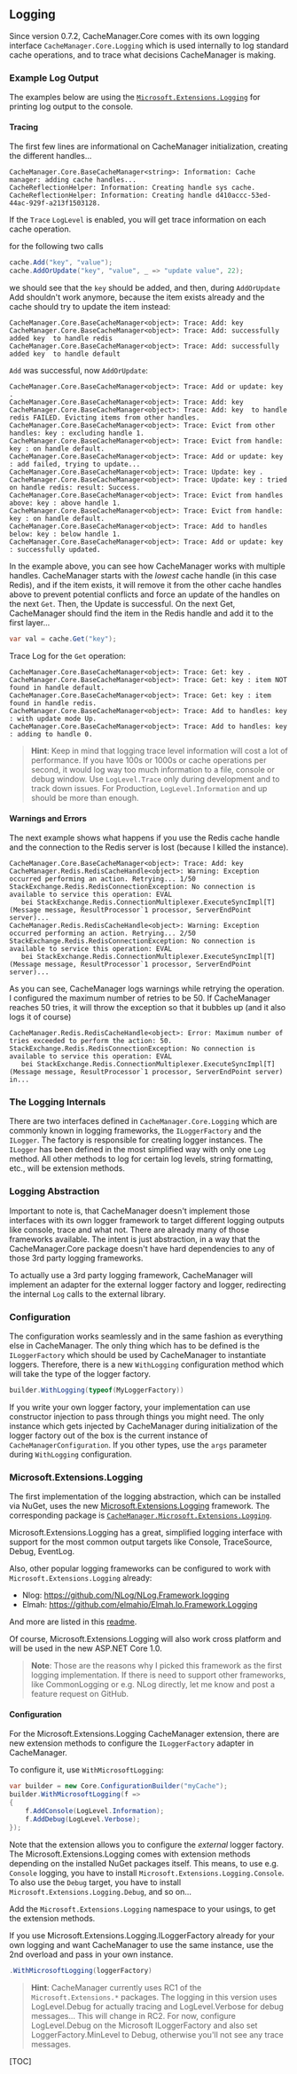 <!--
{title:"CacheManager - Logging Explained",
abstract: "In-depth walk through of how logging in CacheManager works and how you can use it, with many code and log output examples.",
lastUpdate:"2016-02-16"
}
-->
## Logging
Since version 0.7.2, CacheManager.Core comes with its own logging interface `CacheManager.Core.Logging` which is used internally to log standard cache operations, and to trace what decisions CacheManager is making.

### Example Log Output
The examples below are using the [`Microsoft.Extensions.Logging`](#microsoftextensionslogging) for printing log output to the console.

#### Tracing
The first few lines are informational on CacheManager initialization, creating the different handles...

```nohighlight
CacheManager.Core.BaseCacheManager<string>: Information: Cache manager: adding cache handles...
CacheReflectionHelper: Information: Creating handle sys cache.
CacheReflectionHelper: Information: Creating handle d410accc-53ed-44ac-929f-a213f1503128.
```

If the `Trace` `LogLevel` is enabled, you will get trace information on each cache operation.

for the following two calls

``` cs
cache.Add("key", "value");
cache.AddOrUpdate("key", "value", _ => "update value", 22);
```
we should see that the `key` should be added, and then, during `AddOrUpdate` Add shouldn't work anymore, because the item exists already and the cache should try to update the item instead:
```nohighlight
CacheManager.Core.BaseCacheManager<object>: Trace: Add: key 
CacheManager.Core.BaseCacheManager<object>: Trace: Add: successfully added key  to handle redis
CacheManager.Core.BaseCacheManager<object>: Trace: Add: successfully added key  to handle default
```
`Add` was successful, now `AddOrUpdate`:
```nohighlight
CacheManager.Core.BaseCacheManager<object>: Trace: Add or update: key .
CacheManager.Core.BaseCacheManager<object>: Trace: Add: key 
CacheManager.Core.BaseCacheManager<object>: Trace: Add: key  to handle redis FAILED. Evicting items from other handles.
CacheManager.Core.BaseCacheManager<object>: Trace: Evict from other handles: key : excluding handle 1.
CacheManager.Core.BaseCacheManager<object>: Trace: Evict from handle: key : on handle default.
CacheManager.Core.BaseCacheManager<object>: Trace: Add or update: key : add failed, trying to update...
CacheManager.Core.BaseCacheManager<object>: Trace: Update: key .
CacheManager.Core.BaseCacheManager<object>: Trace: Update: key : tried on handle redis: result: Success.
CacheManager.Core.BaseCacheManager<object>: Trace: Evict from handles above: key : above handle 1.
CacheManager.Core.BaseCacheManager<object>: Trace: Evict from handle: key : on handle default.
CacheManager.Core.BaseCacheManager<object>: Trace: Add to handles below: key : below handle 1.
CacheManager.Core.BaseCacheManager<object>: Trace: Add or update: key : successfully updated.
```
In the example above, you can see how CacheManager works with multiple handles. CacheManager starts with the *lowest* cache handle (in this case Redis), and if the item exists, it will remove it from the other cache handles above to prevent potential conflicts and force an update of the handles on the next `Get`.
Then, the Update is successful. 
On the next Get, CacheManager should find the item in the Redis handle and add it to the first layer...
```cs
var val = cache.Get("key");
```
Trace Log for the `Get` operation:
```nohighlight
CacheManager.Core.BaseCacheManager<object>: Trace: Get: key .
CacheManager.Core.BaseCacheManager<object>: Trace: Get: key : item NOT found in handle default.
CacheManager.Core.BaseCacheManager<object>: Trace: Get: key : item found in handle redis.
CacheManager.Core.BaseCacheManager<object>: Trace: Add to handles: key : with update mode Up.
CacheManager.Core.BaseCacheManager<object>: Trace: Add to handles: key : adding to handle 0.
```
> **Hint**: Keep in mind that logging trace level information will cost a lot of performance. If you have 100s or 1000s or cache operations per second, it would log way too much information to a file, console or debug window. Use `LogLevel.Trace` only during development and to track down issues. For Production, `LogLevel.Information` and up should be more than enough.

#### Warnings and Errors
The next example shows what happens if you use the Redis cache handle and the connection to the Redis server is lost (because I killed the instance).
```nohighlight
CacheManager.Core.BaseCacheManager<object>: Trace: Add: key 
CacheManager.Redis.RedisCacheHandle<object>: Warning: Exception occurred performing an action. Retrying... 1/50
StackExchange.Redis.RedisConnectionException: No connection is available to service this operation: EVAL
   bei StackExchange.Redis.ConnectionMultiplexer.ExecuteSyncImpl[T](Message message, ResultProcessor`1 processor, ServerEndPoint server)...
CacheManager.Redis.RedisCacheHandle<object>: Warning: Exception occurred performing an action. Retrying... 2/50
StackExchange.Redis.RedisConnectionException: No connection is available to service this operation: EVAL
   bei StackExchange.Redis.ConnectionMultiplexer.ExecuteSyncImpl[T](Message message, ResultProcessor`1 processor, ServerEndPoint server)...
```
As you can see, CacheManager logs warnings while retrying the operation. I configured the maximum number of retries to be 50. If CacheManager reaches 50 tries, it will throw the exception so that it bubbles up (and it also logs it of course)
```nohighlight
CacheManager.Redis.RedisCacheHandle<object>: Error: Maximum number of tries exceeded to perform the action: 50.
StackExchange.Redis.RedisConnectionException: No connection is available to service this operation: EVAL
   bei StackExchange.Redis.ConnectionMultiplexer.ExecuteSyncImpl[T](Message message, ResultProcessor`1 processor, ServerEndPoint server) in...
```

### The Logging Internals
There are two interfaces defined in `CacheManager.Core.Logging`  which are commonly known in logging frameworks, the `ILoggerFactory` and the `ILogger`. The factory is responsible for creating logger instances.
The `ILogger` has been defined in the most simplified way with only one `Log` method.
All other methods to log for certain log levels, string formatting, etc., will be extension methods.

### Logging Abstraction
Important to note is, that CacheManager doesn't implement those interfaces with its own logger framework to target different logging outputs like console, trace and what not. 
There are already many of those frameworks available. The intent is just abstraction, in a way that the CacheManager.Core package doesn't have hard dependencies to any of those 3rd party logging frameworks.

To actually use a 3rd party logging framework, CacheManager will implement an adapter for the external logger factory and logger, redirecting the internal `Log` calls to the external library.

### Configuration
The configuration works seamlessly and in the same fashion as everything else in CacheManager. The only thing which has to be defined is the `ILoggerFactory` which should be used by CacheManager to instantiate loggers.
Therefore, there is a new `WithLogging` configuration method which will take the type of the logger factory.
```cs
builder.WithLogging(typeof(MyLoggerFactory))
```
If you write your own logger factory, your implementation can use constructor injection to pass through things you might need. The only instance which gets injected by CacheManager during initialization of the logger factory out of the box is the current instance of `CacheManagerConfiguration`. If you other types, use the `args` parameter during `WithLogging` configuration.

### Microsoft.Extensions.Logging
The first implementation of the logging abstraction, which can be installed via NuGet, uses the new [Microsoft.Extensions.Logging][aspnetLogging] framework. 
The corresponding package is [`CacheManager.Microsoft.Extensions.Logging`][cmLoggingNuget].

Microsoft.Extensions.Logging has a great, simplified logging interface with support for the most common output targets like Console, TraceSource, Debug, EventLog.

Also, other popular logging frameworks can be configured to work with `Microsoft.Extensions.Logging` already: 

* Nlog: https://github.com/NLog/NLog.Framework.logging
* Elmah: https://github.com/elmahio/Elmah.Io.Framework.Logging

And more are listed in this [readme][aspnetLogging.Readme].

Of course, Microsoft.Extensions.Logging will also work cross platform and will be used in the new ASP.NET Core 1.0.

> **Note**: Those are the reasons why I picked this framework as the first logging implementation. If there is need to support other frameworks, like CommonLogging or e.g. NLog directly, let me know and post a feature request on GitHub.

#### Configuration
For the Microsoft.Extensions.Logging CacheManager extension, there are new extension methods to configure the `ILoggerFactory` adapter in CacheManager.

To configure it, use `WithMicrosoftLogging`:
```cs
var builder = new Core.ConfigurationBuilder("myCache");
builder.WithMicrosoftLogging(f =>
{
    f.AddConsole(LogLevel.Information);
    f.AddDebug(LogLevel.Verbose);
});
```
Note that the extension allows you to configure the *external* logger factory. The Microsoft.Extensions.Logging comes with extension methods depending on the installed NuGet packages itself.
This means, to use e.g. `Console` logging, you have to install `Microsoft.Extensions.Logging.Console`. To also use the `Debug` target, you have to install `Microsoft.Extensions.Logging.Debug`, and so on...

Add the `Microsoft.Extensions.Logging` namespace to your usings, to get the extension methods.

If you use Microsoft.Extensions.Logging.ILoggerFactory already for your own logging and want CacheManager to use the same instance, use the 2nd overload and pass in your own instance.
```cs
.WithMicrosoftLogging(loggerFactory)
```
> **Hint**: CacheManager currently uses RC1 of the `Microsoft.Extensions.*` packages. The logging in this version uses LogLevel.Debug for actually tracing and LogLevel.Verbose for debug messages... This will change in RC2. For now, configure LogLevel.Debug on the Microsoft ILoggerFactory and also set LoggerFactory.MinLevel to Debug, otherwise you'll not see any trace messages.

[aspnetLogging]: https://github.com/aspnet/Logging
[aspnetLogging.Readme]: https://github.com/aspnet/Logging/blob/dev/README.md
[cmLoggingNuget]: https://www.nuget.org/packages/CacheManager.Microsoft.Extensions.Logging/

[TOC]